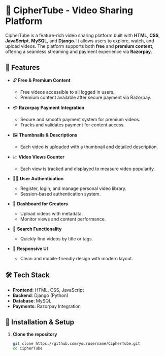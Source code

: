 # 🎥 CipherTube - Video Sharing Platform

CipherTube is a feature-rich video sharing platform built with **HTML**, **CSS**, **JavaScript**, **MySQL**, and **Django**. It allows users to explore, watch, and upload videos. The platform supports both **free** and **premium content**, offering a seamless streaming and payment experience via **Razorpay**.

## 🌟 Features

- 🔓 **Free & Premium Content**
  - Free videos accessible to all logged in users.
  - Premium content available after secure payment via Razorpay.

- 💳 **Razorpay Payment Integration**
  - Secure and smooth payment system for premium videos.
  - Tracks and validates payment for content access.

- 🖼️ **Thumbnails & Descriptions**
  - Each video is uploaded with a thumbnail and detailed description.

- 📈 **Video Views Counter**
  - Each view is tracked and displayed to measure video popularity.

- 🧑‍💻 **User Authentication**
  - Register, login, and manage personal video library.
  - Session-based authentication system.

- 📂 **Dashboard for Creators**
  - Upload videos with metadata.
  - Monitor views and content performance.

- 🔎 **Search Functionality**
  - Quickly find videos by title or tags.

- 🧱 **Responsive UI**
  - Clean and mobile-friendly design with modern layout.

## 🛠️ Tech Stack

- **Frontend**: HTML, CSS, JavaScript
- **Backend**: Django (Python)
- **Database**: MySQL
- **Payments**: Razorpay Integration

## 🚀 Installation & Setup

1. **Clone the repository**
   ```bash
   git clone https://github.com/yourusername/CipherTube.git
   cd CipherTube
